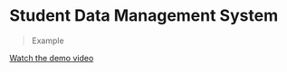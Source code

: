 # Student Data Management System

> Example

[Watch the demo video](https://github.com/bhupendercodes/student-data-management-system/blob/main/demo.mp4?raw=true)
